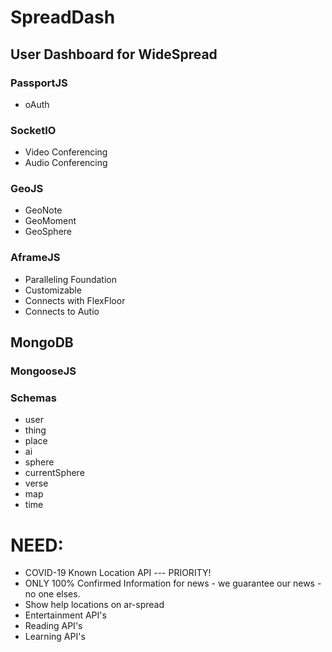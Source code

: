 # SpreadDash

## User Dashboard for WideSpread


### PassportJS

- oAuth 


### SocketIO

- Video Conferencing
- Audio Conferencing 

### GeoJS

- GeoNote
- GeoMoment
- GeoSphere

### AframeJS

- Paralleling Foundation
- Customizable 
- Connects with FlexFloor
- Connects to Autio

## MongoDB

### MongooseJS

### Schemas

- user
- thing
- place
- ai
- sphere
- currentSphere
- verse
- map
- time

# NEED:
- COVID-19 Known Location API --- PRIORITY!
- ONLY 100% Confirmed Information for news - we guarantee our news - no one elses.
- Show help locations on ar-spread
- Entertainment API's
- Reading API's
- Learning API's

